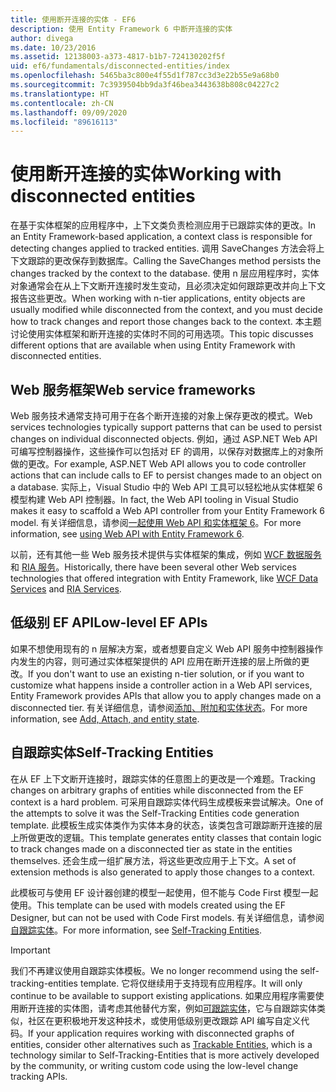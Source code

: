 ```yaml
---
title: 使用断开连接的实体 - EF6
description: 使用 Entity Framework 6 中断开连接的实体
author: divega
ms.date: 10/23/2016
ms.assetid: 12138003-a373-4817-b1b7-724130202f5f
uid: ef6/fundamentals/disconnected-entities/index
ms.openlocfilehash: 5465ba3c800e4f55d1f787cc3d3e22b55e9a68b0
ms.sourcegitcommit: 7c3939504bb9da3f46bea3443638b808c04227c2
ms.translationtype: HT
ms.contentlocale: zh-CN
ms.lasthandoff: 09/09/2020
ms.locfileid: "89616113"
---
```

# <a name="working-with-disconnected-entities"></a><span data-ttu-id="a195a-103">使用断开连接的实体</span><span class="sxs-lookup"><span data-stu-id="a195a-103">Working with disconnected entities</span></span>

<span data-ttu-id="a195a-104">在基于实体框架的应用程序中，上下文类负责检测应用于已跟踪实体的更改。</span><span class="sxs-lookup"><span data-stu-id="a195a-104">In an Entity Framework-based application, a context class is responsible for detecting changes applied to tracked entities.</span></span> <span data-ttu-id="a195a-105">调用 SaveChanges 方法会将上下文跟踪的更改保存到数据库。</span><span class="sxs-lookup"><span data-stu-id="a195a-105">Calling the SaveChanges method persists the changes tracked by the context to the database.</span></span> <span data-ttu-id="a195a-106">使用 n 层应用程序时，实体对象通常会在从上下文断开连接时发生变动，且必须决定如何跟踪更改并向上下文报告这些更改。</span><span class="sxs-lookup"><span data-stu-id="a195a-106">When working with n-tier applications, entity objects are usually modified while disconnected from the context, and you must decide how to track changes and report those changes back to the context.</span></span> <span data-ttu-id="a195a-107">本主题讨论使用实体框架和断开连接的实体时不同的可用选项。</span><span class="sxs-lookup"><span data-stu-id="a195a-107">This topic discusses different options that are available when using Entity Framework with disconnected entities.</span></span>

## <a name="web-service-frameworks"></a><span data-ttu-id="a195a-108">Web 服务框架</span><span class="sxs-lookup"><span data-stu-id="a195a-108">Web service frameworks</span></span>

<span data-ttu-id="a195a-109">Web 服务技术通常支持可用于在各个断开连接的对象上保存更改的模式。</span><span class="sxs-lookup"><span data-stu-id="a195a-109">Web services technologies typically support patterns that can be used to persist changes on individual disconnected objects.</span></span> <span data-ttu-id="a195a-110">例如，通过 ASP.NET Web API 可编写控制器操作，这些操作可以包括对 EF 的调用，以保存对数据库上的对象所做的更改。</span><span class="sxs-lookup"><span data-stu-id="a195a-110">For example, ASP.NET Web API allows you to code controller actions that can include calls to EF to persist changes made to an object on a database.</span></span> <span data-ttu-id="a195a-111">实际上，Visual Studio 中的 Web API 工具可以轻松地从实体框架 6 模型构建 Web API 控制器。</span><span class="sxs-lookup"><span data-stu-id="a195a-111">In fact, the Web API tooling in Visual Studio makes it easy to scaffold a Web API controller from your Entity Framework 6 model.</span></span> <span data-ttu-id="a195a-112">有关详细信息，请参阅[一起使用 Web API 和实体框架 6](/aspnet/web-api/overview/data/using-web-api-with-entity-framework/)。</span><span class="sxs-lookup"><span data-stu-id="a195a-112">For more information, see [using Web API with Entity Framework 6](/aspnet/web-api/overview/data/using-web-api-with-entity-framework/).</span></span>

<span data-ttu-id="a195a-113">以前，还有其他一些 Web 服务技术提供与实体框架的集成，例如 [WCF 数据服务](/dotnet/framework/data/wcf/create-a-data-service-using-an-adonet-ef-data-wcf)和 [RIA 服务](/previous-versions/dotnet/wcf-ria/ee707344(v=vs.91))。</span><span class="sxs-lookup"><span data-stu-id="a195a-113">Historically, there have been several other Web services technologies that offered integration with Entity Framework, like [WCF Data Services](/dotnet/framework/data/wcf/create-a-data-service-using-an-adonet-ef-data-wcf) and [RIA Services](/previous-versions/dotnet/wcf-ria/ee707344(v=vs.91)).</span></span>

## <a name="low-level-ef-apis"></a><span data-ttu-id="a195a-114">低级别 EF API</span><span class="sxs-lookup"><span data-stu-id="a195a-114">Low-level EF APIs</span></span>

<span data-ttu-id="a195a-115">如果不想使用现有的 n 层解决方案，或者想要自定义 Web API 服务中控制器操作内发生的内容，则可通过实体框架提供的 API 应用在断开连接的层上所做的更改。</span><span class="sxs-lookup"><span data-stu-id="a195a-115">If you don't want to use an existing n-tier solution, or if you want to customize what happens inside a controller action in a Web API services, Entity Framework provides APIs that allow you to apply changes made on a disconnected tier.</span></span> <span data-ttu-id="a195a-116">有关详细信息，请参阅[添加、附加和实体状态](xref:ef6/saving/change-tracking/entity-state)。</span><span class="sxs-lookup"><span data-stu-id="a195a-116">For more information, see [Add, Attach, and entity state](xref:ef6/saving/change-tracking/entity-state).</span></span>  

## <a name="self-tracking-entities"></a><span data-ttu-id="a195a-117">自跟踪实体</span><span class="sxs-lookup"><span data-stu-id="a195a-117">Self-Tracking Entities</span></span>  

<span data-ttu-id="a195a-118">在从 EF 上下文断开连接时，跟踪实体的任意图上的更改是一个难题。</span><span class="sxs-lookup"><span data-stu-id="a195a-118">Tracking changes on arbitrary graphs of entities while disconnected from the EF context is a hard problem.</span></span> <span data-ttu-id="a195a-119">可采用自跟踪实体代码生成模板来尝试解决。</span><span class="sxs-lookup"><span data-stu-id="a195a-119">One of the attempts to solve it was the Self-Tracking Entities code generation template.</span></span> <span data-ttu-id="a195a-120">此模板生成实体类作为实体本身的状态，该类包含可跟踪断开连接的层上所做更改的逻辑。</span><span class="sxs-lookup"><span data-stu-id="a195a-120">This template generates entity classes that contain logic to track changes made on a disconnected tier as state in the entities themselves.</span></span> <span data-ttu-id="a195a-121">还会生成一组扩展方法，将这些更改应用于上下文。</span><span class="sxs-lookup"><span data-stu-id="a195a-121">A set of extension methods is also generated to apply those changes to a context.</span></span>

<span data-ttu-id="a195a-122">此模板可与使用 EF 设计器创建的模型一起使用，但不能与 Code First 模型一起使用。</span><span class="sxs-lookup"><span data-stu-id="a195a-122">This template can be used with models created using the EF Designer, but can not be used with Code First models.</span></span> <span data-ttu-id="a195a-123">有关详细信息，请参阅[自跟踪实体](xref:ef6/fundamentals/disconnected-entities/self-tracking-entities/index)。</span><span class="sxs-lookup"><span data-stu-id="a195a-123">For more information, see [Self-Tracking Entities](xref:ef6/fundamentals/disconnected-entities/self-tracking-entities/index).</span></span>  

> [!IMPORTANT]
> <span data-ttu-id="a195a-124">我们不再建议使用自跟踪实体模板。</span><span class="sxs-lookup"><span data-stu-id="a195a-124">We no longer recommend using the self-tracking-entities template.</span></span> <span data-ttu-id="a195a-125">它将仅继续用于支持现有应用程序。</span><span class="sxs-lookup"><span data-stu-id="a195a-125">It will only continue to be available to support existing applications.</span></span> <span data-ttu-id="a195a-126">如果应用程序需要使用断开连接的实体图，请考虑其他替代方案，例如[可跟踪实体](https://trackableentities.github.io/)，它与自跟踪实体类似，社区在更积极地开发这种技术，或使用低级别更改跟踪 API 编写自定义代码。</span><span class="sxs-lookup"><span data-stu-id="a195a-126">If your application requires working with disconnected graphs of entities, consider other alternatives such as [Trackable Entities](https://trackableentities.github.io/), which is a technology similar to Self-Tracking-Entities that is more actively developed by the community, or writing custom code using the low-level change tracking APIs.</span></span>
